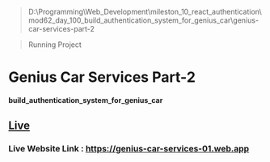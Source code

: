 > D:\Programming\Web_Development\mileston_10_react_authentication\mod62_day_100_build_authentication_system_for_genius_car\genius-car-services-part-2

> Running Project

# Genius Car Services Part-2

#### build_authentication_system_for_genius_car

## [Live](https://genius-car-services-01.web.app)

### Live Website Link : https://genius-car-services-01.web.app
